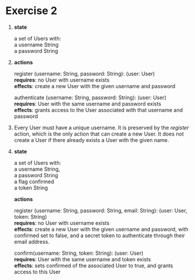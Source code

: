 # Exercise 2

1.  **state**

    a set of Users with:\
    a username String\
    a password String

2.  **actions**

    register (username: String, password: String): (user: User)\
    **requires**: no User with username exists\
    **effects**: create a new User with the given username and password

    authenticate (username: String, password: String): (user: User)\
    **requires**: User with the same username and password exists\
    **effects**: grants access to the User associated with that username and password

3.  Every User must have a unique username. It is preserved by the _register_ action, which is the only action that can create a new User. It does not create a User if there already exists a User with the given name.

4.  **state**

    a set of Users with:\
    a username String,\
    a password String\
    a flag confirmed\
    a token String

    **actions**

    register (username: String, password: String, email: String): (user: User, token: String)\
     **requires**: no User with username exists\
     **effects**: create a new User with the given username and password, with confirmed set to false, and a secret token to authenticate through their email address.

    confirm(username: String, token: String): (user: User)\
     **requires**: User with the same username and token exists\
     **effects**: sets confirmed of the associated User to true, and grants access to this User
